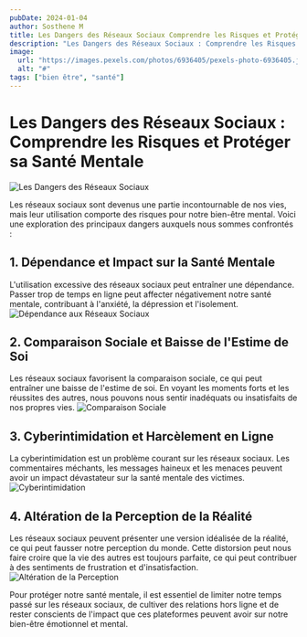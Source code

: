 ```yaml
---
pubDate: 2024-01-04
author: Sosthene M
title: Les Dangers des Réseaux Sociaux Comprendre les Risques et Protéger sa Santé Mentale
description: "Les Dangers des Réseaux Sociaux : Comprendre les Risques et Protéger sa Santé Mentale"
image:
  url: "https://images.pexels.com/photos/6936405/pexels-photo-6936405.jpeg?auto=compress&cs=tinysrgb&w=1260&h=750&dpr=1"
  alt: "#"
tags: ["bien être", "santé"]
---
```


# Les Dangers des Réseaux Sociaux : Comprendre les Risques et Protéger sa Santé Mentale

![Les Dangers des Réseaux Sociaux](https://i.ytimg.com/vi/yp8SXIftNpk/maxresdefault.jpg)

Les réseaux sociaux sont devenus une partie incontournable de nos vies, mais leur utilisation comporte des risques pour notre bien-être mental. Voici une exploration des principaux dangers auxquels nous sommes confrontés :

## 1. **Dépendance et Impact sur la Santé Mentale**

L'utilisation excessive des réseaux sociaux peut entraîner une dépendance. Passer trop de temps en ligne peut affecter négativement notre santé mentale, contribuant à l'anxiété, la dépression et l'isolement. ![Dépendance aux Réseaux Sociaux](https://mbamci.com/wp-content/uploads/2021/01/Addiction-min.jpg)

## 2. **Comparaison Sociale et Baisse de l'Estime de Soi**

Les réseaux sociaux favorisent la comparaison sociale, ce qui peut entraîner une baisse de l'estime de soi. En voyant les moments forts et les réussites des autres, nous pouvons nous sentir inadéquats ou insatisfaits de nos propres vies. ![Comparaison Sociale](https://imgix.bustle.com/scary-mommy/2021/06/06/Daily-Life-With-A-Narcissist-Looks-Like.jpg?w=1200&h=630&fit=crop&crop=faces&fm=jpg)

## 3. **Cyberintimidation et Harcèlement en Ligne**

La cyberintimidation est un problème courant sur les réseaux sociaux. Les commentaires méchants, les messages haineux et les menaces peuvent avoir un impact dévastateur sur la santé mentale des victimes. ![Cyberintimidation](https://th.bing.com/th/id/OIP.Ovph8krGNL1jJduDeafsyQHaE8?rs=1&pid=ImgDetMain)

## 4. **Altération de la Perception de la Réalité**

Les réseaux sociaux peuvent présenter une version idéalisée de la réalité, ce qui peut fausser notre perception du monde. Cette distorsion peut nous faire croire que la vie des autres est toujours parfaite, ce qui peut contribuer à des sentiments de frustration et d'insatisfaction. ![Altération de la Perception](https://hips.hearstapps.com/digitalspyuk.cdnds.net/18/29/1532099123-fake-tv-shows.jpg)

Pour protéger notre santé mentale, il est essentiel de limiter notre temps passé sur les réseaux sociaux, de cultiver des relations hors ligne et de rester conscients de l'impact que ces plateformes peuvent avoir sur notre bien-être émotionnel et mental.
